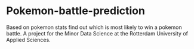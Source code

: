 # Pokemon-battle-prediction
Based on pokemon stats find out which is most likely to win a pokemon battle. A project for the Minor Data Science at the Rotterdam University of Applied Sciences.
